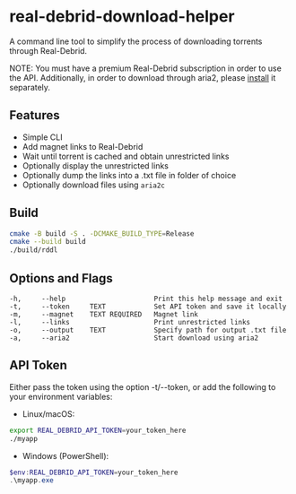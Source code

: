 # real-debrid-download-helper

A command line tool to simplify the process of downloading torrents through Real-Debrid.

NOTE: You must have a premium Real-Debrid subscription in order to use the API. Additionally, in order to download through aria2, please [install](https://github.com/aria2/aria2) it separately.

## Features

- Simple CLI
- Add magnet links to Real-Debrid
- Wait until torrent is cached and obtain unrestricted links
- Optionally display the unrestricted links
- Optionally dump the links into a .txt file in folder of choice
- Optionally download files using `aria2c`

## Build

```bash
cmake -B build -S . -DCMAKE_BUILD_TYPE=Release
cmake --build build
./build/rddl
```

## Options and Flags

    -h,     --help                      Print this help message and exit
    -t,     --token     TEXT            Set API token and save it locally
    -m,     --magnet    TEXT REQUIRED   Magnet link
    -l,     --links                     Print unrestricted links
    -o,     --output    TEXT            Specify path for output .txt file
    -a,     --aria2                     Start download using aria2

## API Token

Either pass the token using the option -t/--token, or add the following to your environment variables:

- Linux/macOS:

```bash
export REAL_DEBRID_API_TOKEN=your_token_here
./myapp
```

- Windows (PowerShell):

```powershell
$env:REAL_DEBRID_API_TOKEN=your_token_here
.\myapp.exe
```
